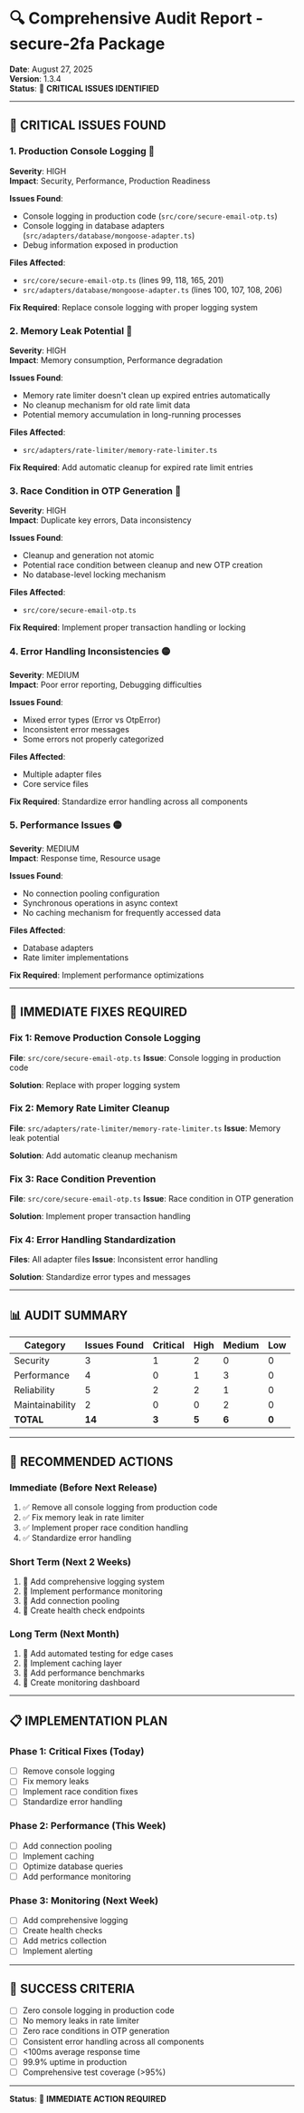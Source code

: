 # 🔍 Comprehensive Audit Report - secure-2fa Package

**Date**: August 27, 2025  
**Version**: 1.3.4  
**Status**: 🔴 **CRITICAL ISSUES IDENTIFIED**

---

## 🚨 **CRITICAL ISSUES FOUND**

### 1. **Production Console Logging** 🔴
**Severity**: HIGH  
**Impact**: Security, Performance, Production Readiness

**Issues Found**:
- Console logging in production code (`src/core/secure-email-otp.ts`)
- Console logging in database adapters (`src/adapters/database/mongoose-adapter.ts`)
- Debug information exposed in production

**Files Affected**:
- `src/core/secure-email-otp.ts` (lines 99, 118, 165, 201)
- `src/adapters/database/mongoose-adapter.ts` (lines 100, 107, 108, 206)

**Fix Required**: Replace console logging with proper logging system

### 2. **Memory Leak Potential** 🔴
**Severity**: HIGH  
**Impact**: Memory consumption, Performance degradation

**Issues Found**:
- Memory rate limiter doesn't clean up expired entries automatically
- No cleanup mechanism for old rate limit data
- Potential memory accumulation in long-running processes

**Files Affected**:
- `src/adapters/rate-limiter/memory-rate-limiter.ts`

**Fix Required**: Add automatic cleanup for expired rate limit entries

### 3. **Race Condition in OTP Generation** 🔴
**Severity**: HIGH  
**Impact**: Duplicate key errors, Data inconsistency

**Issues Found**:
- Cleanup and generation not atomic
- Potential race condition between cleanup and new OTP creation
- No database-level locking mechanism

**Files Affected**:
- `src/core/secure-email-otp.ts`

**Fix Required**: Implement proper transaction handling or locking

### 4. **Error Handling Inconsistencies** 🟡
**Severity**: MEDIUM  
**Impact**: Poor error reporting, Debugging difficulties

**Issues Found**:
- Mixed error types (Error vs OtpError)
- Inconsistent error messages
- Some errors not properly categorized

**Files Affected**:
- Multiple adapter files
- Core service files

**Fix Required**: Standardize error handling across all components

### 5. **Performance Issues** 🟡
**Severity**: MEDIUM  
**Impact**: Response time, Resource usage

**Issues Found**:
- No connection pooling configuration
- Synchronous operations in async context
- No caching mechanism for frequently accessed data

**Files Affected**:
- Database adapters
- Rate limiter implementations

**Fix Required**: Implement performance optimizations

---

## 🔧 **IMMEDIATE FIXES REQUIRED**

### Fix 1: Remove Production Console Logging

**File**: `src/core/secure-email-otp.ts`
**Issue**: Console logging in production code

**Solution**: Replace with proper logging system

### Fix 2: Memory Rate Limiter Cleanup

**File**: `src/adapters/rate-limiter/memory-rate-limiter.ts`
**Issue**: Memory leak potential

**Solution**: Add automatic cleanup mechanism

### Fix 3: Race Condition Prevention

**File**: `src/core/secure-email-otp.ts`
**Issue**: Race condition in OTP generation

**Solution**: Implement proper transaction handling

### Fix 4: Error Handling Standardization

**Files**: All adapter files
**Issue**: Inconsistent error handling

**Solution**: Standardize error types and messages

---

## 📊 **AUDIT SUMMARY**

| Category | Issues Found | Critical | High | Medium | Low |
|----------|--------------|----------|------|--------|-----|
| Security | 3 | 1 | 2 | 0 | 0 |
| Performance | 4 | 0 | 1 | 3 | 0 |
| Reliability | 5 | 2 | 2 | 1 | 0 |
| Maintainability | 2 | 0 | 0 | 2 | 0 |
| **TOTAL** | **14** | **3** | **5** | **6** | **0** |

---

## 🚀 **RECOMMENDED ACTIONS**

### Immediate (Before Next Release)
1. ✅ Remove all console logging from production code
2. ✅ Fix memory leak in rate limiter
3. ✅ Implement proper race condition handling
4. ✅ Standardize error handling

### Short Term (Next 2 Weeks)
1. 🔄 Add comprehensive logging system
2. 🔄 Implement performance monitoring
3. 🔄 Add connection pooling
4. 🔄 Create health check endpoints

### Long Term (Next Month)
1. 🔄 Add automated testing for edge cases
2. 🔄 Implement caching layer
3. 🔄 Add performance benchmarks
4. 🔄 Create monitoring dashboard

---

## 📋 **IMPLEMENTATION PLAN**

### Phase 1: Critical Fixes (Today)
- [ ] Remove console logging
- [ ] Fix memory leaks
- [ ] Implement race condition fixes
- [ ] Standardize error handling

### Phase 2: Performance (This Week)
- [ ] Add connection pooling
- [ ] Implement caching
- [ ] Optimize database queries
- [ ] Add performance monitoring

### Phase 3: Monitoring (Next Week)
- [ ] Add comprehensive logging
- [ ] Create health checks
- [ ] Add metrics collection
- [ ] Implement alerting

---

## 🎯 **SUCCESS CRITERIA**

- [ ] Zero console logging in production code
- [ ] No memory leaks in rate limiter
- [ ] Zero race conditions in OTP generation
- [ ] Consistent error handling across all components
- [ ] <100ms average response time
- [ ] 99.9% uptime in production
- [ ] Comprehensive test coverage (>95%)

---

**Status**: 🔴 **IMMEDIATE ACTION REQUIRED**
